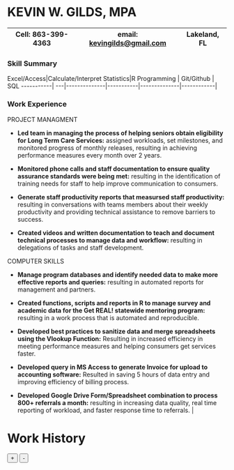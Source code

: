 # KEVIN W. GILDS, MPA




Cell: 863-399-4363  | email: kevingilds@gmail.com  | Lakeland, FL 
------------- | -------------                      |--------------
      

### Skill Summary

Excel/Access|Calculate/Interpret Statistics|R Programming | Git/Github | SQL
-----------| ---|--------------|-----------|--------------|------------|

### Work Experience

PROJECT MANAGMENT

* **Led team in managing the process of helping seniors obtain eligibility for Long Term Care Services:** assigned workloads, set milestones, and monitored progress of monthly releases, resulting in achieving performance measures every month over 2 years.

* **Monitored phone calls and staff documentation to ensure quality assurance standards were being met:** resulting in the identification of training needs for staff to help improve communication to consumers.

* **Generate staff productivity reports that measursed staff productivity:** resulting in conversations with teams members about their weekly productivity and providing technical assistance to remove barriers to success.

* **Created videos and written documentation to teach and document technical processes to manage data and workflow:** resulting in delegations of tasks and staff development.




COMPUTER SKILLS

* **Manage program databases and identify needed data to make more effective reports and queries:** resulting in automated reports for management and partners.

* **Created functions, scripts and reports in R to manage survey and academic data for the Get REAL! statewide mentoring program:** resulting in a work process that is automated and reproducible.

* **Developed best practices to sanitize data and merge spreadsheets using the Vlookup Function:** Resulting in increased efficiency in meeting performance measures and helping consumers get services faster.

* **Developed query in MS Access to generate Invoice for upload to accounting software:** Resulted in saving 5 hours of data entry and improving efficiency of billing process.

* **Developed Google Drive Form/Spreadsheet combination to process 800+ referrals a month:** resulting in increasing data quality,  real time reporting of workload, and faster response time to referrals.
   |


# Work History

<!--html_preserve--><div id="htmlwidget-be2bf154795aa6ff82c3" class="timevis html-widget" style="width:1000px;height:480px;">
<div class="btn-group zoom-menu">
<button type="button" class="btn btn-default btn-lg zoom-in" title="Zoom in">+</button>
<button type="button" class="btn btn-default btn-lg zoom-out" title="Zoom out">-</button>
</div>
</div>
<script type="application/json" data-for="htmlwidget-be2bf154795aa6ff82c3">{"x":{"items":[{"id":"1","content":"Senior Connection Center","start":"2013-07-13"},{"id":"2","content":"Evaluation Consultant","start":"2013-09-01"},{"id":"3","content":"Girl Scouts of WCF","start":"2011-07-08"},{"id":"4","content":"Career Source Pinellas","start":"2011-01-10"},{"id":"5","content":"Cby25 Initiative","start":"2010-01-08"},{"id":"6","content":"Camelot Community Care","start":"2007-04-07"}],"groups":null,"showZoom":false,"zoomFactor":0.5,"fit":true,"options":[],"height":null,"api":[]},"evals":[],"jsHooks":[]}</script><!--/html_preserve-->








